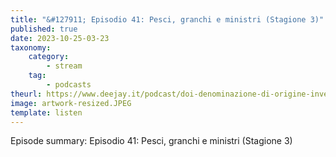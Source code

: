 ```yaml
---
title: "&#127911; Episodio 41: Pesci, granchi e ministri (Stagione 3)"
published: true
date: 2023-10-25-03-23
taxonomy:
    category:
        - stream
    tag:
        - podcasts
theurl: https://www.deejay.it/podcast/doi-denominazione-di-origine-inventata/stagione-1-di-doi-denominazione-di-origine-inventata/episodio-41-pesci-granchi-e-ministri-stagione-3/
image: artwork-resized.JPEG
template: listen
---
```


Episode summary: Episodio 41: Pesci, granchi e ministri (Stagione 3)

